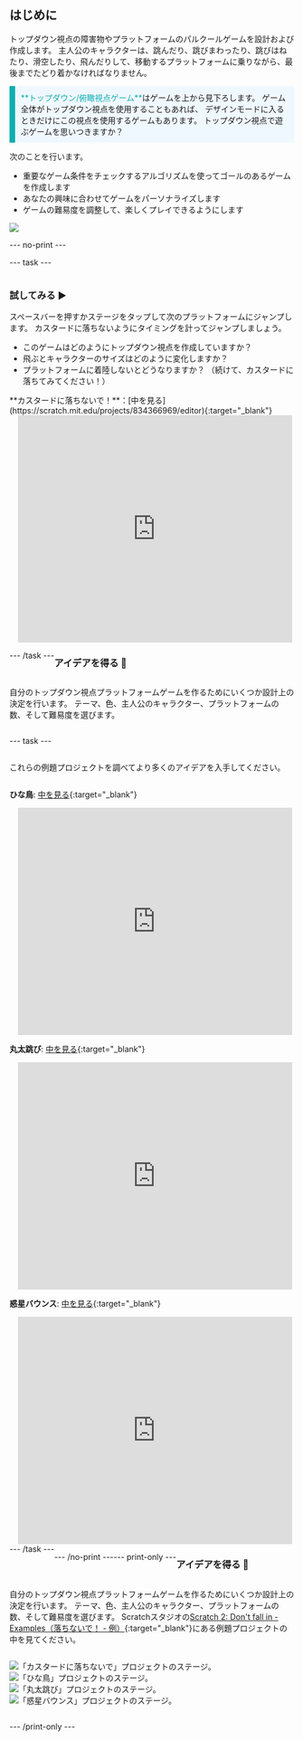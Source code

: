 ## はじめに

トップダウン視点の障害物やプラットフォームのパルクールゲームを設計および作成します。 主人公のキャラクターは、跳んだり、跳びまわったり、跳びはねたり、滑空したり、飛んだりして、移動するプラットフォームに乗りながら、最後までたどり着かなければなりません。

<p style="border-left: solid; border-width:10px; border-color: #0faeb0; background-color: aliceblue; padding: 10px;">
<span style="color: #0faeb0">**トップダウン/俯瞰視点ゲーム**</span>はゲームを上から見下ろします。 ゲーム全体がトップダウン視点を使用することもあれば、 デザインモードに入るときだけにこの視点を使用するゲームもあります。 トップダウン視点で遊ぶゲームを思いつきますか？ 
</p>

次のことを行います。
+ 重要なゲーム条件をチェックするアルゴリズムを使ってゴールのあるゲームを作成します
+ あなたの興味に合わせてゲームをパーソナライズします
+ ゲームの難易度を調整して、楽しくプレイできるようにします

![](images/example-strip.png)

--- no-print ---

--- task ---

<div style="display: flex; flex-wrap: wrap">
<div style="flex-basis: 175px; flex-grow: 1">  

### 試してみる ▶️ 

スペースバーを押すかステージをタップして次のプラットフォームにジャンプします。 カスタードに落ちないようにタイミングを計ってジャンプしましょう。

+ このゲームはどのようにトップダウン視点を作成していますか？ 
+ 飛ぶとキャラクターのサイズはどのように変化しますか？ 
+ プラットフォームに着陸しないとどうなりますか？ （続けて、カスタードに落ちてみてください！）

</div>

<div>
**カスタードに落ちないで！**：[中を見る](https://scratch.mit.edu/projects/834366969/editor){:target="_blank"}
<div class="scratch-preview" style="margin-left: 15px;">
  <iframe allowtransparency="true" width="485" height="402" src="https://scratch.mit.edu/projects/embed/834366969/?autostart=false" frameborder="0"></iframe>
</div>

</div>

--- /task ---

### アイデアを得る 💭

自分のトップダウン視点プラットフォームゲームを作るためにいくつか設計上の決定を行います。 テーマ、色、主人公のキャラクター、プラットフォームの数、そして難易度を選びます。

--- task ---

これらの例題プロジェクトを調べてより多くのアイデアを入手してください。

**ひな鳥**: [中を見る](https://scratch.mit.edu/projects/834372340/editor){:target="_blank"}
<div class="scratch-preview" style="margin-left: 15px;">
  <iframe allowtransparency="true" width="485" height="402" src="https://scratch.mit.edu/projects/embed/834372340/?autostart=false" frameborder="0"></iframe>
</div>

**丸太跳び**: [中を見る](https://scratch.mit.edu/projects/834372974/editor){:target="_blank"}
<div class="scratch-preview" style="margin-left: 15px;">
  <iframe allowtransparency="true" width="485" height="402" src="https://scratch.mit.edu/projects/embed/834372974/?autostart=false" frameborder="0"></iframe>
</div>

**惑星バウンス**: [中を見る](https://scratch.mit.edu/projects/834373529/editor){:target="_blank"}
<div class="scratch-preview" style="margin-left: 15px;">
  <iframe allowtransparency="true" width="485" height="402" src="https://scratch.mit.edu/projects/embed/834373529/?autostart=false" frameborder="0"></iframe>
</div>
--- /task ---

--- /no-print ---

--- print-only ---

### アイデアを得る 💭

自分のトップダウン視点プラットフォームゲームを作るためにいくつか設計上の決定を行います。 テーマ、色、主人公のキャラクター、プラットフォームの数、そして難易度を選びます。 Scratchスタジオの[Scratch 2: Don't fall in - Examples（落ちないで！ - 例）](https://scratch.mit.edu/studios/29599110/){:target="_blank"}にある例題プロジェクトの中を見てください。

![「カスタードに落ちないで」プロジェクトのステージ。](images/custard.png) 
![「ひな鳥」プロジェクトのステージ。](images/bird.png) 
![「丸太跳び」プロジェクトのステージ。](images/frog.png) 
![「惑星バウンス」プロジェクトのステージ。](images/space.png)

--- /print-only ---

 
